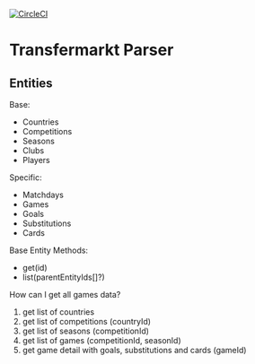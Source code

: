 [![CircleCI](https://circleci.com/gh/mlipilin/transfermarkt-parser/tree/master.svg?style=svg)](https://circleci.com/gh/mlipilin/transfermarkt-parser/tree/master)

# Transfermarkt Parser

## Entities

Base:

- Countries
- Competitions
- Seasons
- Clubs
- Players

Specific:

- Matchdays
- Games
- Goals
- Substitutions
- Cards

Base Entity Methods:

- get(id)
- list(parentEntityIds[]?)

How can I get all games data?

1. get list of countries
2. get list of competitions (countryId)
3. get list of seasons (competitionId)
4. get list of games (competitionId, seasonId)
5. get game detail with goals, substitutions and cards (gameId)
